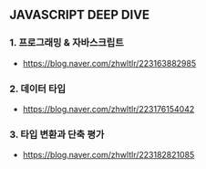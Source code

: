 ## JAVASCRIPT DEEP DIVE

### 1. 프로그래밍 & 자바스크립트

- https://blog.naver.com/zhwltlr/223163882985

### 2. 데이터 타입

- https://blog.naver.com/zhwltlr/223176154042

### 3. 타입 변환과 단축 평가

- https://blog.naver.com/zhwltlr/223182821085
